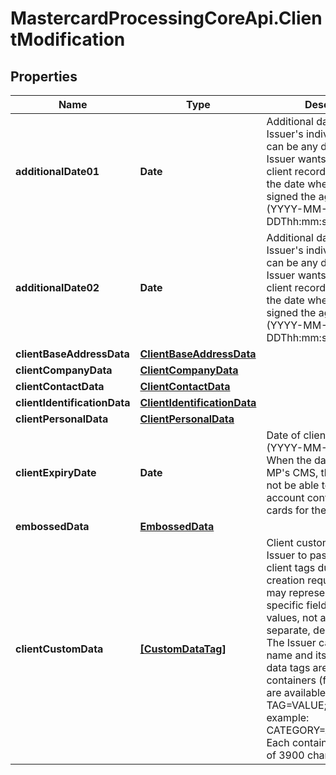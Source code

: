 # MastercardProcessingCoreApi.ClientModification

## Properties

Name | Type | Description | Notes
------------ | ------------- | ------------- | -------------
**additionalDate01** | **Date** | Additional date to meet the Issuer&#39;s individual needs. It can be any date which the Issuer wants to store on the client record - for example, the date when the client signed the agreement. (YYYY-MM-DDThh:mm:ssZ format).  | [optional] 
**additionalDate02** | **Date** | Additional date to meet the Issuer&#39;s individual needs. It can be any date which the Issuer wants to store on the client record - for example, the date when the client signed the agreement. (YYYY-MM-DDThh:mm:ssZ format).  | [optional] 
**clientBaseAddressData** | [**ClientBaseAddressData**](ClientBaseAddressData.md) |  | [optional] 
**clientCompanyData** | [**ClientCompanyData**](ClientCompanyData.md) |  | [optional] 
**clientContactData** | [**ClientContactData**](ClientContactData.md) |  | [optional] 
**clientIdentificationData** | [**ClientIdentificationData**](ClientIdentificationData.md) |  | [optional] 
**clientPersonalData** | [**ClientPersonalData**](ClientPersonalData.md) |  | [optional] 
**clientExpiryDate** | **Date** | Date of client expiration (YYYY-MM-DD format). When the date is met in the MP&#39;s CMS, the Issuer will not be able to create new account contracts or new cards for the client.  | [optional] 
**embossedData** | [**EmbossedData**](EmbossedData.md) |  | [optional] 
**clientCustomData** | [**[CustomDataTag]**](CustomDataTag.md) | Client custom data allow the Issuer to pass specific client tags during the creation request. The tags may represent Issuer-specific field names and values, not available as separate, dedicated fields. The Issuer can specify a tag name and its value.  Custom data tags are stored in fixed containers (four containers are available) in a TAG&#x3D;VALUE; format (for example: CATEGORY&#x3D;A;GROUP&#x3D;G1;).  Each container has a length of 3900 characters.  | [optional] 


